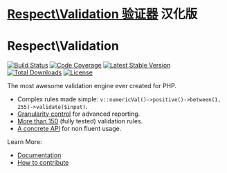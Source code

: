 # [Respect\Validation 验证器](https://github.com/Respect/Validation) 汉化版
# Respect\Validation

[![Build Status](https://img.shields.io/github/actions/workflow/status/Respect/Validation/continuous-integration.yml?branch=master&style=flat-square)](https://github.com/Respect/Validation/actions/workflows/continuous-integration.yml)
[![Code Coverage](https://img.shields.io/codecov/c/github/Respect/Validation?style=flat-square)](https://codecov.io/gh/Respect/Validation)
[![Latest Stable Version](https://img.shields.io/packagist/v/respect/validation.svg?style=flat-square)](https://packagist.org/packages/respect/validation)
[![Total Downloads](https://img.shields.io/packagist/dt/respect/validation.svg?style=flat-square)](https://packagist.org/packages/respect/validation)
[![License](https://img.shields.io/packagist/l/respect/validation.svg?style=flat-square)](https://packagist.org/packages/respect/validation)

The most awesome validation engine ever created for PHP.

- Complex rules made simple: `v::numericVal()->positive()->between(1, 255)->validate($input)`.
- [Granularity control](docs/feature-guide.md#validation-methods) for advanced reporting.
- [More than 150](docs/list-of-rules.md) (fully tested) validation rules.
- [A concrete API](docs/concrete-api.md) for non fluent usage.

Learn More:

* [Documentation](https://respect-validation.readthedocs.io)
* [How to contribute](CONTRIBUTING.md)
